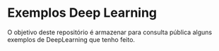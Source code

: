 # Exemplos Deep Learning

O objetivo deste repositório é armazenar para consulta pública alguns exemplos de DeepLearning que tenho feito.
